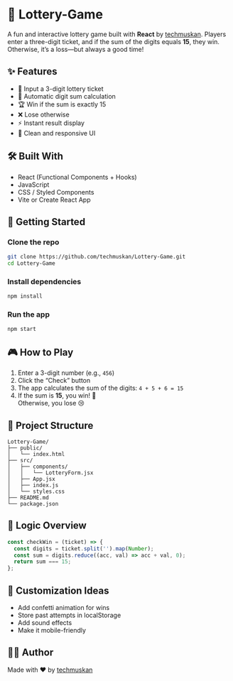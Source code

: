 # 🎲 Lottery-Game

A fun and interactive lottery game built with **React** by [techmuskan](https://github.com/techmuskan). Players enter a three-digit ticket, and if the sum of the digits equals **15**, they win. Otherwise, it’s a loss—but always a good time!

## ✨ Features

- 🎯 Input a 3-digit lottery ticket
- 🔢 Automatic digit sum calculation
- 🏆 Win if the sum is exactly 15
- ❌ Lose otherwise
- ⚡ Instant result display
- 🎨 Clean and responsive UI

## 🛠️ Built With

- React (Functional Components + Hooks)
- JavaScript
- CSS / Styled Components
- Vite or Create React App

## 🚀 Getting Started

### Clone the repo

```bash
git clone https://github.com/techmuskan/Lottery-Game.git
cd Lottery-Game
```

### Install dependencies

```bash
npm install
```

### Run the app

```bash
npm start
```

## 🎮 How to Play

1. Enter a 3-digit number (e.g., `456`)
2. Click the “Check” button
3. The app calculates the sum of the digits: `4 + 5 + 6 = 15`
4. If the sum is **15**, you win! 🎉  
   Otherwise, you lose 😢

## 📁 Project Structure

```
Lottery-Game/
├── public/
│   └── index.html
├── src/
│   ├── components/
│   │   └── LotteryForm.jsx
│   ├── App.jsx
│   ├── index.js
│   └── styles.css
├── README.md
└── package.json
```

## 🧠 Logic Overview

```js
const checkWin = (ticket) => {
  const digits = ticket.split('').map(Number);
  const sum = digits.reduce((acc, val) => acc + val, 0);
  return sum === 15;
};
```

## 📌 Customization Ideas

- Add confetti animation for wins
- Store past attempts in localStorage
- Add sound effects
- Make it mobile-friendly

## 👩‍💻 Author

Made with ❤️ by [techmuskan](https://github.com/techmuskan)